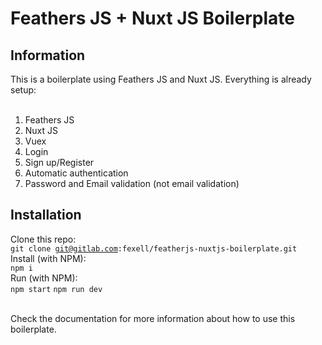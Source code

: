 <h1> Feathers JS + Nuxt JS Boilerplate </h1>
  
<h2>Information</h2>
This is a boilerplate using Feathers JS and Nuxt JS. Everything is already setup:<br /><br />
<ol>
<li>Feathers JS</li>
<li>Nuxt JS</li>
<li>Vuex</li>
<li>Login</li>
<li>Sign up/Register</li>
<li>Automatic authentication</li>
<li>Password and Email validation (not email validation)</li>
</ol>

<h2>Installation</h2>

Clone this repo:<br />
<code>git clone git@gitlab.com:fexell/featherjs-nuxtjs-boilerplate.git</code><br />
Install (with NPM):<br />
<code>npm i</code><br />
Run (with NPM):<br />
<code>npm start</code>
<code>npm run dev</code>
<br />
<br />

Check the documentation for more information about how to use this boilerplate.